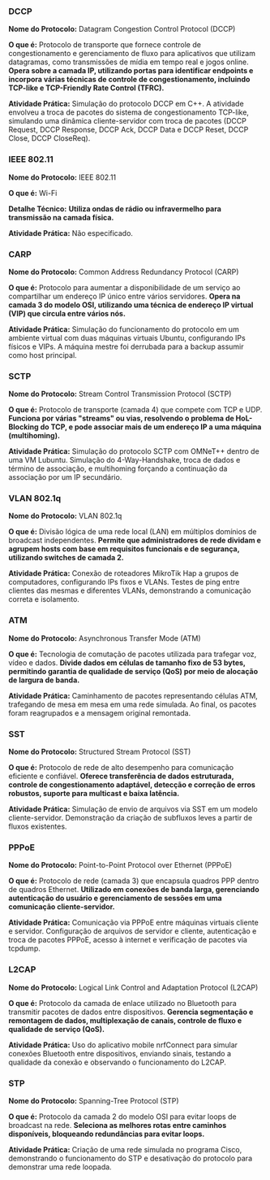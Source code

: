 ### DCCP

**Nome do Protocolo:** Datagram Congestion Control Protocol (DCCP)

**O que é:** Protocolo de transporte que fornece controle de congestionamento e gerenciamento de fluxo para aplicativos que utilizam datagramas, como transmissões de mídia em tempo real e jogos online. **Opera sobre a camada IP, utilizando portas para identificar endpoints e incorpora várias técnicas de controle de congestionamento, incluindo TCP-like e TCP-Friendly Rate Control (TFRC).**

**Atividade Prática:** 
Simulação do protocolo DCCP em C++. A atividade envolveu a troca de pacotes do sistema de congestionamento TCP-like, simulando uma dinâmica cliente-servidor com troca de pacotes (DCCP Request, DCCP Response, DCCP Ack, DCCP Data e DCCP Reset, DCCP Close, DCCP CloseReq).

### IEEE 802.11

**Nome do Protocolo:** IEEE 802.11

**O que é:** Wi-Fi

**Detalhe Técnico:** **Utiliza ondas de rádio ou infravermelho para transmissão na camada física.**

**Atividade Prática:** 
Não especificado.

### CARP

**Nome do Protocolo:** Common Address Redundancy Protocol (CARP)

**O que é:** Protocolo para aumentar a disponibilidade de um serviço ao compartilhar um endereço IP único entre vários servidores. **Opera na camada 3 do modelo OSI, utilizando uma técnica de endereço IP virtual (VIP) que circula entre vários nós.**

**Atividade Prática:** 
Simulação do funcionamento do protocolo em um ambiente virtual com duas máquinas virtuais Ubuntu, configurando IPs físicos e VIPs. A máquina mestre foi derrubada para a backup assumir como host principal.

### SCTP

**Nome do Protocolo:** Stream Control Transmission Protocol (SCTP)

**O que é:** Protocolo de transporte (camada 4) que compete com TCP e UDP. **Funciona por várias "streams" ou vias, resolvendo o problema de HoL-Blocking do TCP, e pode associar mais de um endereço IP a uma máquina (multihoming).**

**Atividade Prática:** 
Simulação do protocolo SCTP com OMNeT++ dentro de uma VM Lubuntu. Simulação do 4-Way-Handshake, troca de dados e término de associação, e multihoming forçando a continuação da associação por um IP secundário.

### VLAN 802.1q

**Nome do Protocolo:** VLAN 802.1q

**O que é:** Divisão lógica de uma rede local (LAN) em múltiplos domínios de broadcast independentes. **Permite que administradores de rede dividam e agrupem hosts com base em requisitos funcionais e de segurança, utilizando switches de camada 2.**

**Atividade Prática:** 
Conexão de roteadores MikroTik Hap a grupos de computadores, configurando IPs fixos e VLANs. Testes de ping entre clientes das mesmas e diferentes VLANs, demonstrando a comunicação correta e isolamento.

### ATM

**Nome do Protocolo:** Asynchronous Transfer Mode (ATM)

**O que é:** Tecnologia de comutação de pacotes utilizada para trafegar voz, vídeo e dados. **Divide dados em células de tamanho fixo de 53 bytes, permitindo garantia de qualidade de serviço (QoS) por meio de alocação de largura de banda.**

**Atividade Prática:** 
Caminhamento de pacotes representando células ATM, trafegando de mesa em mesa em uma rede simulada. Ao final, os pacotes foram reagrupados e a mensagem original remontada.

### SST

**Nome do Protocolo:** Structured Stream Protocol (SST)

**O que é:** Protocolo de rede de alto desempenho para comunicação eficiente e confiável. **Oferece transferência de dados estruturada, controle de congestionamento adaptável, detecção e correção de erros robustos, suporte para multicast e baixa latência.**

**Atividade Prática:** 
Simulação de envio de arquivos via SST em um modelo cliente-servidor. Demonstração da criação de subfluxos leves a partir de fluxos existentes.

### PPPoE

**Nome do Protocolo:** Point-to-Point Protocol over Ethernet (PPPoE)

**O que é:** Protocolo de rede (camada 3) que encapsula quadros PPP dentro de quadros Ethernet. **Utilizado em conexões de banda larga, gerenciando autenticação do usuário e gerenciamento de sessões em uma comunicação cliente-servidor.**

**Atividade Prática:** 
Comunicação via PPPoE entre máquinas virtuais cliente e servidor. Configuração de arquivos de servidor e cliente, autenticação e troca de pacotes PPPoE, acesso à internet e verificação de pacotes via tcpdump.

### L2CAP

**Nome do Protocolo:** Logical Link Control and Adaptation Protocol (L2CAP)

**O que é:** Protocolo da camada de enlace utilizado no Bluetooth para transmitir pacotes de dados entre dispositivos. **Gerencia segmentação e remontagem de dados, multiplexação de canais, controle de fluxo e qualidade de serviço (QoS).**

**Atividade Prática:** 
Uso do aplicativo mobile nrfConnect para simular conexões Bluetooth entre dispositivos, enviando sinais, testando a qualidade da conexão e observando o funcionamento do L2CAP.

### STP

**Nome do Protocolo:** Spanning-Tree Protocol (STP)

**O que é:** Protocolo da camada 2 do modelo OSI para evitar loops de broadcast na rede. **Seleciona as melhores rotas entre caminhos disponíveis, bloqueando redundâncias para evitar loops.**

**Atividade Prática:** 
Criação de uma rede simulada no programa Cisco, demonstrando o funcionamento do STP e desativação do protocolo para demonstrar uma rede loopada.
